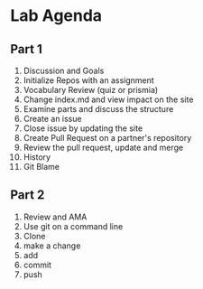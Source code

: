 # Lab Agenda


## Part 1
1. Discussion and Goals
1. Initialize Repos with an assignment
1. Vocabulary Review (quiz or prismia)
1. Change index.md and view impact on the site
1. Examine parts and discuss the structure
1. Create an issue
1. Close issue by updating the site
1. Create Pull Request on a partner's repository
1. Review the pull request, update and merge
1. History
1. Git Blame



## Part 2

1. Review and AMA
1. Use git on a command line
1. Clone
1. make a change
1. add
1. commit
1. push
